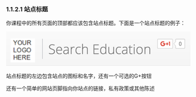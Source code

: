 ### 1.1.2.1 站点标题

你课程中的所有页面的顶部都应该包含站点标题。下面是一个站点标题的例子：

![站点标题](/images/chapter1/site-title.png)

站点标题的左边包含站点的图标和名字，还有一个可选的G+按钮

还有一个简单的网站页脚指向你站点的链接，私有政策或其他陈述